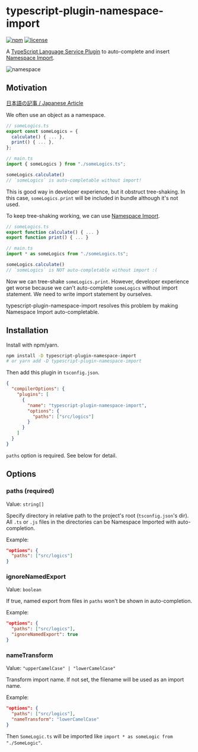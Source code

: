 # typescript-plugin-namespace-import

[![npm](https://img.shields.io/npm/v/typescript-plugin-namespace-import)](https://www.npmjs.com/package/typescript-plugin-namespace-import)
[![license](https://img.shields.io/npm/l/typescript-plugin-namespace-import)](https://github.com/Monchi/typescript-plugin-namespace-import/blob/master/LICENSE)

A [TypeScript Language Service Plugin](https://github.com/microsoft/TypeScript/wiki/Writing-a-Language-Service-Plugin) to auto-complete and insert [Namespace Import](https://developer.mozilla.org/en-US/docs/Web/JavaScript/Reference/Statements/import#import_an_entire_modules_contents).

![namespace](https://user-images.githubusercontent.com/16265411/132126846-9b2ab85b-45ad-427e-aac4-c6c408e53aa5.gif)

## Motivation

[日本語の記事 / Japanese Article](https://zenn.dev/yuku/articles/4d2f665cf42385)

We often use an object as a namespace.

```typescript
// someLogics.ts
export const someLogics = {
  calculate() { ... },
  print() { ... },
};

// main.ts
import { someLogics } from "./someLogics.ts";

someLogics.calculate()
// `someLogics` is auto-completable without import!
```

This is good way in developer experience, but it obstruct tree-shaking. In this case, `someLogics.print` will be included in bundle although it's not used.

To keep tree-shaking working, we can use [Namespace Import](https://developer.mozilla.org/en-US/docs/Web/JavaScript/Reference/Statements/import#import_an_entire_modules_contents).

```typescript
// someLogics.ts
export function calculate() { ... }
export function print() { ... }

// main.ts
import * as someLogics from "./someLogics.ts";

someLogics.calculate()
// `someLogics` is NOT auto-completable without import :(
```

Now we can tree-shake `someLogics.print`. However, developer experience get worse because we can't auto-complete `someLogics` without import statement. We need to write import statement by ourselves.

typescript-plugin-namespace-import resolves this problem by making Namespace Import auto-completable.

## Installation

Install with npm/yarn.

```sh
npm install -D typescript-plugin-namespace-import
# or yarn add -D typescript-plugin-namespace-import
```

Then add this plugin in `tsconfig.json`.

```json
{
  "compilerOptions": {
    "plugins": [
      {
        "name": "typescript-plugin-namespace-import",
        "options": {
          "paths": ["src/logics"]
        }
      }
    ]
  }
}
```

`paths` option is required. See below for detail.

## Options

### paths (required)

Value: `string[]`

Specify directory in relative path to the project's root (`tsconfig.json`'s dir). All `.ts` or `.js` files in the directories can be Namespace Imported with auto-completion.

Example:

```json
"options": {
  "paths": ["src/logics"]
}
```

### ignoreNamedExport

Value: `boolean`

If true, named export from files in `paths` won't be shown in auto-completion.

Example:

```json
"options": {
  "paths": ["src/logics"],
  "ignoreNamedExport": true
}
```

### nameTransform

Value: `"upperCamelCase" | "lowerCamelCase"`

Transform import name. If not set, the filename will be used as an import name.

Example:

```json
"options": {
  "paths": ["src/logics"],
  "nameTransform": "lowerCamelCase"
}
```

Then `SomeLogic.ts` will be imported like `import * as someLogic from "./SomeLogic"`.
